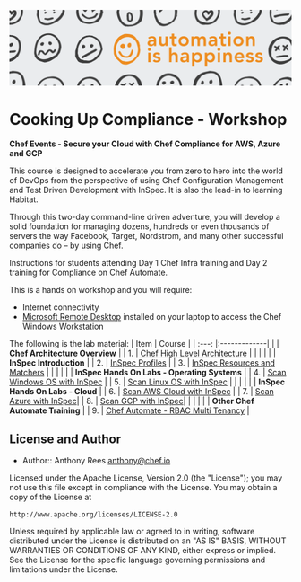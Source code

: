 ![Chef Events](/labs/images/Header.png)
# Cooking Up Compliance - Workshop
  
**Chef Events - Secure your Cloud with Chef Compliance for AWS, Azure and GCP**
  
This course is designed to accelerate you from zero to hero into the world of DevOps from the perspective of using Chef Configuration Management and Test Driven Development with InSpec. It is also the lead-in to learning Habitat.
  
Through this two-day command-line driven adventure, you will develop a solid foundation for managing dozens, hundreds or even thousands of servers the way Facebook, Target, Nordstrom, and many other successful companies do – by using Chef.
  
Instructions for students attending Day 1 Chef Infra training and Day 2 training for Compliance on Chef Automate.
  
This is a hands on workshop and you will require:  
 - Internet connectivity
 - [Microsoft Remote Desktop](https://docs.microsoft.com/en-us/windows-server/remote/remote-desktop-services/clients/remote-desktop-clients) installed on your laptop to access the Chef Windows Workstation  
  
The following is the lab material:
| Item | Course  | 
| :---: |:-------------| 
|    | **Chef Architecture Overview** |
| 1. | [Chef High Level Architecture](labs/architecture.md) |
|    | |
|    | **InSpec Introduction** |
| 2. | [InSpec Profiles](labs/intro_profiles.md) |
| 3. | [InSpec Resources and Matchers](labs/intro_resources.md) |
|    | |
|    | **InSpec Hands On Labs - Operating Systems** |
| 4. | [Scan Windows OS with InSpec](labs/windows_os.md) |
| 5. | [Scan Linux OS with InSpec](labs/linux_os.md) |
|    | |
|    | **InSpec Hands On Labs - Cloud** |
| 6. | [Scan AWS Cloud with InSpec](labs/aws_cloud.md) |
| 7. | [Scan Azure with InSpec](labs/azure_cloud.md)|
| 8. | [Scan GCP with InSpec](labs/gcp_cloud.md)|
|    | |
|    | **Other Chef Automate Training** |
| 9. | [Chef Automate - RBAC Multi Tenancy](labs/rbac.md) |
  
  
  
## License and Author
  
* Author:: Anthony Rees <anthony@chef.io>

Licensed under the Apache License, Version 2.0 (the "License");
you may not use this file except in compliance with the License.
You may obtain a copy of the License at

    http://www.apache.org/licenses/LICENSE-2.0

Unless required by applicable law or agreed to in writing, software
distributed under the License is distributed on an "AS IS" BASIS,
WITHOUT WARRANTIES OR CONDITIONS OF ANY KIND, either express or implied.
See the License for the specific language governing permissions and
limitations under the License.

